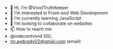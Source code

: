 - 👋 Hi, I’m @VividTruthKeeper
- 👀 I’m interested in Front-end Web Development
- 🌱 I’m currently learning JavaScript
- 💞️ I’m looking to collaborate on websites
- 📫 How to reach me:
- @indecentvivid (IG),
- mr.aydogdy02@gmail.com (email)

<!---
VividTruthKeeper/VividTruthKeeper is a ✨ special ✨ repository because its `README.md` (this file) appears on your GitHub profile.
You can click the Preview link to take a look at your changes.
--->
